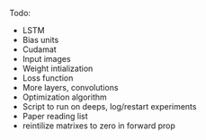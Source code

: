 Todo:
- LSTM
- Bias units
- Cudamat
- Input images
- Weight intialization
- Loss function
- More layers, convolutions
- Optimization algorithm
- Script to run on deeps, log/restart experiments
- Paper reading list
- reintilize matrixes to zero in forward prop